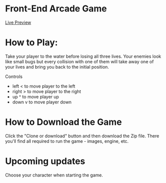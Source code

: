 # Front-End Arcade Game 

[Live Preview](https://catherinehadjiiska.github.io/Arcade-Game/)

# How to Play:
Take your player to the water before losing all three lives. Your enemies look like small bugs but every collision with one of them will take away one of your lives and bring you back to the initial position.

Controls

* left < to move player to the left
* right > to move player to the right
* up ^ to move player up
* down v to move player down

# How to Download the Game

Click the "Clone or download" button and then download the Zip file. There you'll find all required to run the game - images, engine, etc.
# Upcoming updates
Choose your character when starting the game.
